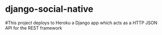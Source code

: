 # django-social-native
#This project deploys to Heroku a Django app which acts as a HTTP JSON API for the REST framework
